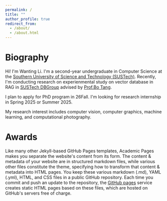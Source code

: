 ```yaml
---
permalink: /
title: ""
author_profile: true
redirect_from: 
  - /about/
  - /about.html
---
```

Biography
======

Hi! I'm Wanting Li. I'm a second-year undergraduate in Computer Science at the [Southern University of Science and Technology (SUSTech)](https://www.sustech.edu.cn/en/). Recently, I'm conducting research on experienmental study on vector database in RAG in [SUSTech DBGroup](https://dbgroup.sustech.edu.cn/) advised by [Prof.Bo Tang](https://acm.sustech.edu.cn/btang/).

I plan to apply for PhD program in 26Fall. I'm looking for research internship in Spring 2025 or Summer 2025. 

My research interest includes computer vision, computer graphics, machine learning, and computational photography.


Awards
======
Like many other Jekyll-based GitHub Pages templates, Academic Pages makes you separate the website's content from its form. The content & metadata of your website are in structured markdown files, while various other files constitute the theme, specifying how to transform that content & metadata into HTML pages. You keep these various markdown (.md), YAML (.yml), HTML, and CSS files in a public GitHub repository. Each time you commit and push an update to the repository, the [GitHub pages](https://pages.github.com/) service creates static HTML pages based on these files, which are hosted on GitHub's servers free of charge.
